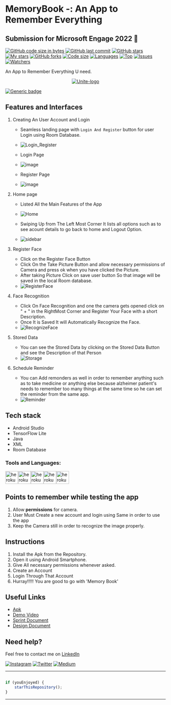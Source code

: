 # MemoryBook -: An App to Remember Everything 
## Submission for Microsoft Engage 2022 🌟

[![GitHub code size in bytes](https://img.shields.io/github/languages/code-size/aaditrychoudhury/MemoryBook?logo=github&style=for-the-badge)](https://github.com/aaditrychoudhury/) 
[![GitHub last commit](https://img.shields.io/github/last-commit/aaditrychoudhury/MemoryBook?style=for-the-badge&logo=git)](https://github.com/aaditrychoudhury/) 
[![GitHub stars](https://img.shields.io/github/stars/aaditrychoudhury/MemoryBook?style=for-the-badge)](https://github.com/aaditrychoudhury/MemoryBook/stargazers) 
[![My stars](https://img.shields.io/github/stars/aaditrychoudhury?affiliations=OWNER%2CCOLLABORATOR&style=for-the-badge&label=My%20stars)](https://github.com/aaditrychoudhury/MemoryBook/stargazers) 
[![GitHub forks](https://img.shields.io/github/forks/aaditrychoudhury/MemoryBook?style=for-the-badge&logo=git)](https://github.com/aaditrychoudhury/MemoryBook/network)
[![Code size](https://img.shields.io/github/languages/code-size/aaditrychoudhury/MemoryBook?style=for-the-badge)](https://github.com/aaditrychoudhury/MemoryBook)
[![Languages](https://img.shields.io/github/languages/count/aaditrychoudhury/MemoryBook?style=for-the-badge)](https://github.com/aaditrychoudhury/MemoryBook)
[![Top](https://img.shields.io/github/languages/top/aaditrychoudhury/MemoryBook?style=for-the-badge&label=Top%20Languages)](https://github.com/aaditrychoudhury/MemoryBook)
[![Issues](https://img.shields.io/github/issues/aaditrychoudhury/MemoryBook?style=for-the-badge&label=Issues)](https://github.com/aaditrychoudhury/MemoryBook)
[![Watchers](	https://img.shields.io/github/watchers/aaditrychoudhury/MemoryBook?label=Watch&style=for-the-badge)](https://github.com/aaditrychoudhury/MemoryBook/) 

An App to Remember Everything U need.
<p align="center">
<a href="https://MemoryBook-apurva.herokuapp.com/landing">
<img src="https://user-images.githubusercontent.com/76275812/170854285-22dc16ce-e5e6-4e6d-b1b7-aaca638395d9.png" alt="Unite-logo"/>
</a>
</p>

[![Generic badge](https://img.shields.io/badge/view-demo-blue?style=for-the-badge&label=View%20Demo%20Video)](https://youtu.be/OKKK1GOnlIU) 

## Features and Interfaces

1. Creating An User Account and Login
   - Seamless landing page with `Login And Register` button for user Login using Room Database.
   - ![Login_Register](https://user-images.githubusercontent.com/76275812/170854210-72c8a7c5-2de2-41e4-9c08-b3c080cbbd08.gif)


   
 
   - Login Page
   - ![image](https://user-images.githubusercontent.com/76275812/170854358-bae0ed00-c070-4fa2-9d84-08b49aba2b42.png)
   
   
   - Register Page
   - ![image](https://user-images.githubusercontent.com/76275812/170854377-f981a156-82ee-44da-b778-757ac9001d55.png)

2. Home page 
   - Listed All the Main Features of the App
   - ![Home](https://user-images.githubusercontent.com/76275812/170854587-1a48d8b6-9946-4b45-b26b-f6621fe263b8.gif)


   
   - Swiping Up from The Left Most Corner It lists all options such as to see acount details to go back to home and Logout Option.
   - ![sidebar](https://user-images.githubusercontent.com/76275812/170854602-7d1260ac-de92-41aa-88c4-c505921622f2.gif)

     
3. Register Face
   - Click on the Register Face Button
   - Click On the Take Picture Button and allow necessary permissions of Camera and press ok when you have clicked the Picture.
   - After taking Picture Click on save user button So that image will be saved in the local Room database.
   - ![RegisterFace](https://user-images.githubusercontent.com/76275812/170856482-51580f07-cdce-4018-9590-86c52992f056.gif)

   
4. Face Recognition
   - Click On Face Recognition and one the camera gets opened click on " + " in the RightMost Corner and Register Your Face with a short Description.
   - Once It is Saved It will Automatically Recognize the Face.
   - ![RecognizeFace](https://user-images.githubusercontent.com/76275812/170856424-7d0ad1b7-4791-4dc6-8b79-b2da5fe0265c.gif)


  
   

5. Stored Data
   - You can see the Stored Data by clicking on the Stored Data Button and see the Description of that Person
   - ![Storage](https://user-images.githubusercontent.com/76275812/170856622-1bf1d47b-e12c-48a6-a458-e938b24fcfd1.gif)


   
   
6. Schedule Reminder 
   - You can Add remonders as well in order to remember anything such as to take medicine or anything else because alzheimer patient's needs to remember too many things at the same time so he can set the reminder from the same app.
   - ![Reminder](https://user-images.githubusercontent.com/76275812/170854860-ff1376ed-baf5-4d86-a307-213e1fdb48ea.gif)



## Tech stack

  - Android Studio
  - TensorFlow Lite
  - Java
  - XML
  - Room Database

### Tools and Languages: 
<img src="https://www.vectorlogo.zone/logos/java/java-vertical.svg" alt="heroku" width="40" height="40"/><img src="https://www.vectorlogo.zone/logos/android/android-icon.svg" alt="heroku" width="40" height="40"/><img src="https://www.vectorlogo.zone/logos/tensorflow/tensorflow-icon.svg" alt="heroku" width="40" height="40"/><img src="https://www.vectorlogo.zone/logos/mysql/mysql-icon.svg" alt="heroku" width="40" height="40"/><img src="https://www.vectorlogo.zone/logos/w3c_xml/w3c_xml-icon.svg" alt="heroku" width="40" height="40"/>



## Points to remember while testing the app

1. Allow **permissions** for camera.
2. User Must Create a new account and login using Same in order to use the app
3. Keep the Camera still in order to recognize the image properly.

## Instructions


1. Install the Apk from the Repository.
2. Open it using Android Smartphone.
3. Give All necessary permissions whenever asked. 
4. Create an Account
5. Login Through That Account 
5. Hurray!!!!! You are good to go with 'Memory Book'



## Useful Links

- [Apk](https://MemoryBook-apurva.herokuapp.com/landing)
- [Demo Video](https://youtu.be/OKKK1GOnlIU)
- [Sprint Document](https://docs.google.com/presentation/d/11k8pLJPEV-XJwxIX4ysW9fKmHqFEZHcUWizFcFyVsns/edit?usp=sharing)
- [Design Document](https://docs.google.com/document/d/1IJcEbbhsbQna-tgcnfV_9_RhXQi4SURlrl3-0HypArE/edit?usp=sharing)

## Need help?

Feel free to contact me on [LinkedIn]() 

[![Instagram](https://img.shields.io/badge/Instagram-follow-purple.svg?logo=instagram&logoColor=white)](https://www.instagram.com/mind.wrapper/) [![Twitter](https://img.shields.io/badge/Twitter-follow-blue.svg?logo=twitter&logoColor=white)](https://twitter.com/mindwrapper) [![Medium](https://img.shields.io/badge/Medium-follow-black.svg?logo=medium&logoColor=white)](https://medium.com/@apurva866)

---------

```javascript

if (youEnjoyed) {
    starThisRepository();
}

```

-----------


